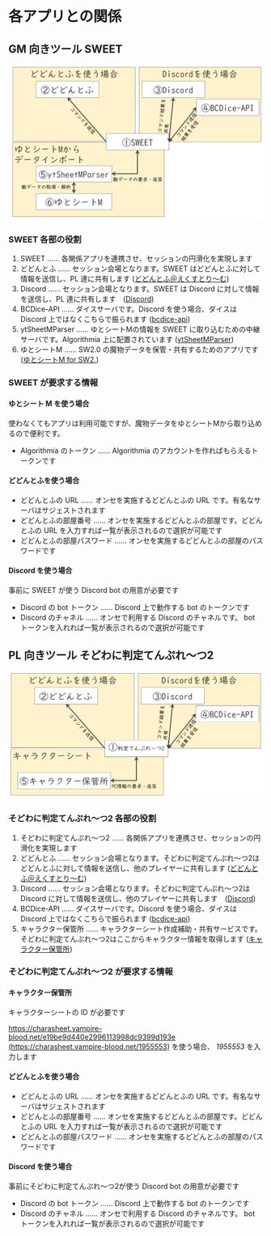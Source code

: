 # 各アプリとの関係

## GM 向きツール SWEET

![SWEET](./sweet_architecture.png "SWEET と各アプリの関係")

### SWEET 各部の役割

1. SWEET …… 各関係アプリを連携させ、セッションの円滑化を実現します
2. どどんとふ …… セッション会場となります。SWEET はどどんとふに対して情報を送信し、PL 達に共有します ([どどんとふ＠えくすとり～む](http://www.dodontof.com/))
3. Discord …… セッション会場となります。SWEET は Discord に対して情報を送信し、PL 達に共有します　([Discord](https://discordapp.com/))
4. BCDice-API …… ダイスサーバです。Discord を使う場合、ダイスは Discord 上ではなくこちらで振られます ([bcdice-api](https://github.com/ysakasin/bcdice-api))
5. ytSheetMParser …… ゆとシートMの情報を SWEET に取り込むための中継サーバです。Algorithmia 上に配置されています ([ytSheetMParser](https://algorithmia.com/algorithms/Shunshun94/ytSheetMParser))
6. ゆとシートM …… SW2.0 の魔物データを保管・共有するためのアプリです ([ゆとシートM for SW2.](http://yutorize.2-d.jp/page/YtSheetM-for-SW2.0))

### SWEET が要求する情報

#### ゆとシート M を使う場合

使わなくてもアプリは利用可能ですが、魔物データをゆとシートMから取り込めるので便利です。

* Algorithmia のトークン …… Algorithmia のアカウントを作ればもらえるトークンです

#### どどんとふを使う場合

* どどんとふの URL …… オンセを実施するどどんとふの URL です。有名なサーバはサジェストされます
* どどんとふの部屋番号 …… オンセを実施するどどんとふの部屋です。どどんとふの URL を入力すれば一覧が表示されるので選択が可能です
* どどんとふの部屋パスワード …… オンセを実施するどどんとふの部屋のパスワードです

#### Discord を使う場合

事前に SWEET が使う Discord bot の用意が必要です

* Discord の bot トークン …… Discord 上で動作する bot のトークンです
* Discord のチャネル …… オンセで利用する Discord のチャネルです。 bot トークンを入れれば一覧が表示されるので選択が可能です

## PL 向きツール そどわに判定てんぷれ～つ2

![そどわに判定てんぷれ～つ2](./templates_architecture.png "そどわに判定てんぷれ～つ2と各アプリの関係")

### そどわに判定てんぷれ～つ2 各部の役割

1. そどわに判定てんぷれ～つ2 …… 各関係アプリを連携させ、セッションの円滑化を実現します
2. どどんとふ …… セッション会場となります。そどわに判定てんぷれ～つ2はどどんとふに対して情報を送信し、他のプレイヤーに共有します ([どどんとふ＠えくすとり～む](http://www.dodontof.com/))
3. Discord …… セッション会場となります。そどわに判定てんぷれ～つ2は Discord に対して情報を送信し、他のプレイヤーに共有します　([Discord](https://discordapp.com/))
4. BCDice-API …… ダイスサーバです。Discord を使う場合、ダイスは Discord 上ではなくこちらで振られます ([bcdice-api](https://github.com/ysakasin/bcdice-api))
5. キャラクター保管所 …… キャラクターシート作成補助・共有サービスです。そどわに判定てんぷれ～つ2はここからキャラクター情報を取得します ([キャラクター保管所](https://charasheet.vampire-blood.net/))

### そどわに判定てんぷれ～つ2 が要求する情報

#### キャラクター保管所

キャラクターシートの ID が必要です

[https://charasheet.vampire-blood.net/e19be9d440e2996113998dc9399d193e (https://charasheet.vampire-blood.net/1955553)](https://charasheet.vampire-blood.net/1955553) を使う場合、 *1955553* を入力します

#### どどんとふを使う場合

* どどんとふの URL …… オンセを実施するどどんとふの URL です。有名なサーバはサジェストされます
* どどんとふの部屋番号 …… オンセを実施するどどんとふの部屋です。どどんとふの URL を入力すれば一覧が表示されるので選択が可能です
* どどんとふの部屋パスワード …… オンセを実施するどどんとふの部屋のパスワードです

#### Discord を使う場合

事前にそどわに判定てんぷれ～つ2が使う Discord bot の用意が必要です

* Discord の bot トークン …… Discord 上で動作する bot のトークンです
* Discord のチャネル …… オンセで利用する Discord のチャネルです。 bot トークンを入れれば一覧が表示されるので選択が可能です


